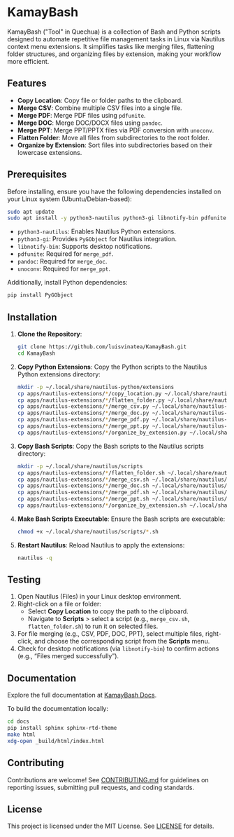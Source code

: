 # KamayBash

KamayBash ("Tool" in Quechua) is a collection of Bash and Python scripts designed to automate repetitive file management tasks in Linux via Nautilus context menu extensions. It simplifies tasks like merging files, flattening folder structures, and organizing files by extension, making your workflow more efficient.

## Features

- **Copy Location**: Copy file or folder paths to the clipboard.
- **Merge CSV**: Combine multiple CSV files into a single file.
- **Merge PDF**: Merge PDF files using `pdfunite`.
- **Merge DOC**: Merge DOC/DOCX files using `pandoc`.
- **Merge PPT**: Merge PPT/PPTX files via PDF conversion with `unoconv`.
- **Flatten Folder**: Move all files from subdirectories to the root folder.
- **Organize by Extension**: Sort files into subdirectories based on their lowercase extensions.

## Prerequisites

Before installing, ensure you have the following dependencies installed on your Linux system (Ubuntu/Debian-based):

```bash
sudo apt update
sudo apt install -y python3-nautilus python3-gi libnotify-bin pdfunite pandoc unoconv
```

- `python3-nautilus`: Enables Nautilus Python extensions.
- `python3-gi`: Provides `PyGObject` for Nautilus integration.
- `libnotify-bin`: Supports desktop notifications.
- `pdfunite`: Required for `merge_pdf`.
- `pandoc`: Required for `merge_doc`.
- `unoconv`: Required for `merge_ppt`.

Additionally, install Python dependencies:

```bash
pip install PyGObject
```

## Installation

1. **Clone the Repository**:

   ```bash
   git clone https://github.com/luisvinatea/KamayBash.git
   cd KamayBash
   ```

2. **Copy Python Extensions**:
   Copy the Python scripts to the Nautilus Python extensions directory:

   ```bash
   mkdir -p ~/.local/share/nautilus-python/extensions
   cp apps/nautilus-extensions/*/copy_location.py ~/.local/share/nautilus-python/extensions/
   cp apps/nautilus-extensions/*/flatten_folder.py ~/.local/share/nautilus-python/extensions/
   cp apps/nautilus-extensions/*/merge_csv.py ~/.local/share/nautilus-python/extensions/
   cp apps/nautilus-extensions/*/merge_doc.py ~/.local/share/nautilus-python/extensions/
   cp apps/nautilus-extensions/*/merge_pdf.py ~/.local/share/nautilus-python/extensions/
   cp apps/nautilus-extensions/*/merge_ppt.py ~/.local/share/nautilus-python/extensions/
   cp apps/nautilus-extensions/*/organize_by_extension.py ~/.local/share/nautilus-python/extensions/
   ```

3. **Copy Bash Scripts**:
   Copy the Bash scripts to the Nautilus scripts directory:

   ```bash
   mkdir -p ~/.local/share/nautilus/scripts
   cp apps/nautilus-extensions/*/flatten_folder.sh ~/.local/share/nautilus/scripts/
   cp apps/nautilus-extensions/*/merge_csv.sh ~/.local/share/nautilus/scripts/
   cp apps/nautilus-extensions/*/merge_doc.sh ~/.local/share/nautilus/scripts/
   cp apps/nautilus-extensions/*/merge_pdf.sh ~/.local/share/nautilus/scripts/
   cp apps/nautilus-extensions/*/merge_ppt.sh ~/.local/share/nautilus/scripts/
   cp apps/nautilus-extensions/*/organize_by_extension.sh ~/.local/share/nautilus/scripts/
   ```

4. **Make Bash Scripts Executable**:
   Ensure the Bash scripts are executable:

   ```bash
   chmod +x ~/.local/share/nautilus/scripts/*.sh
   ```

5. **Restart Nautilus**:
   Reload Nautilus to apply the extensions:

   ```bash
   nautilus -q
   ```

## Testing

1. Open Nautilus (Files) in your Linux desktop environment.
2. Right-click on a file or folder:
   - Select **Copy Location** to copy the path to the clipboard.
   - Navigate to **Scripts** > select a script (e.g., `merge_csv.sh`, `flatten_folder.sh`) to run it on selected files.
3. For file merging (e.g., CSV, PDF, DOC, PPT), select multiple files, right-click, and choose the corresponding script from the **Scripts** menu.
4. Check for desktop notifications (via `libnotify-bin`) to confirm actions (e.g., “Files merged successfully”).

## Documentation

Explore the full documentation at [KamayBash Docs](https://luisvinatea.github.io/KamayBash/).

To build the documentation locally:

```bash
cd docs
pip install sphinx sphinx-rtd-theme
make html
xdg-open _build/html/index.html
```

## Contributing

Contributions are welcome! See [CONTRIBUTING.md](CONTRIBUTING.md) for guidelines on reporting issues, submitting pull requests, and coding standards.

## License

This project is licensed under the MIT License. See [LICENSE](LICENSE) for details.
